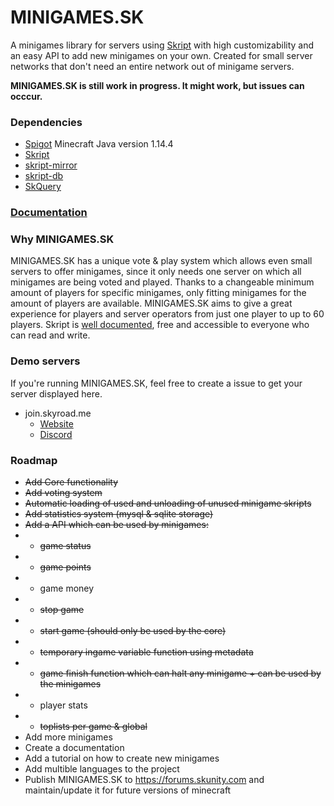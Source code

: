 # MINIGAMES.SK
A minigames library for servers using [Skript](https://github.com/SkriptLang/Skript) with high customizability and an easy API to add new minigames on your own. Created for small server networks that don't need an entire network out of minigame servers.

**MINIGAMES.SK is still work in progress. It might work, but issues can occcur.**

### Dependencies
- [Spigot](https://hub.spigotmc.org/stash/projects/SPIGOT) Minecraft Java version 1.14.4
- [Skript](https://github.com/SkriptLang/Skript)
- [skript-mirror](https://github.com/btk5h/skript-mirror)
- [skript-db](https://github.com/btk5h/skript-db)
- [SkQuery](https://www.spigotmc.org/resources/unofficial-skquery-fork-1-6-1-12.36631/)

### [Documentation](https://github.com/Abwasserrohr/MINIGAMES.SK/blob/master/MINIGAMES.SK/docs/index.md)

### Why MINIGAMES.SK
MINIGAMES.SK has a unique vote & play system which allows even small servers to offer minigames, since it only needs one server on which all minigames are being voted and played. Thanks to a changeable minimum amount of players for specific minigames, only fitting minigames for the amount of players are available.
MINIGAMES.SK aims to give a great experience for players and server operators from just one player to up to 60 players. Skript is [well documented](http://skriptlang.github.io/Skript/), free and accessible to everyone who can read and write.

### Demo servers
If you're running MINIGAMES.SK, feel free to create a issue to get your server displayed here.
- join.skyroad.me
  - [Website](https://skyroad.me)
  - [Discord](https://discord.gg/FRuK5BC)

### Roadmap
- ~~Add Core functionality~~
- ~~Add voting system~~
- ~~Automatic loading of used and unloading of unused minigame skripts~~
- ~~Add statistics system (mysql & sqlite storage)~~
- ~~Add a API which can be used by minigames:~~
- - ~~game status~~
- - ~~game points~~
- - game money
- - ~~stop game~~
- - ~~start game (should only be used by the core)~~
- - ~~temporary ingame variable function using metadata~~
- - ~~game finish function which can halt any minigame + can be used by the minigames~~
- - player stats
- - ~~toplists per game & global~~
- Add more minigames
- Create a documentation
- Add a tutorial on how to create new minigames
- Add  multible languages to the project
- Publish MINIGAMES.SK to https://forums.skunity.com and maintain/update it for future versions of minecraft
